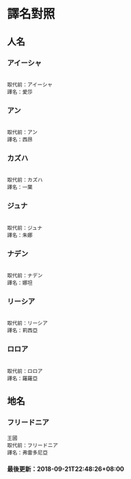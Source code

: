# 譯名對照
 
## 人名
### アイーシャ
```

取代前：アイーシャ
譯名：愛莎
```
### アン
```

取代前：アン
譯名：西昂
```
### カズハ
```

取代前：カズハ
譯名：一葉
```
### ジュナ
```

取代前：ジュナ
譯名：朱娜
```
### ナデン
```

取代前：ナデン
譯名：娜坦
```
### リーシア
```

取代前：リーシア
譯名：莉西亞
```
### ロロア
```

取代前：ロロア
譯名：羅羅亞
```
## 地名
### フリードニア
```
王國
取代前：フリードニア
譯名：弗雷多尼亞
```
#### 最後更新：2018-09-21T22:48:26+08:00